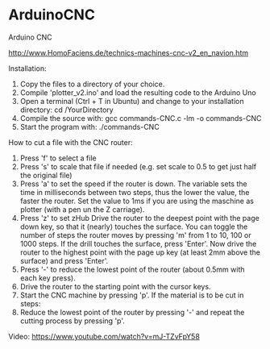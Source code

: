 # ArduinoCNC
Arduino CNC

http://www.HomoFaciens.de/technics-machines-cnc-v2_en_navion.htm

Installation:
1. Copy the files to a directory of your choice.
2. Compile 'plotter_v2.ino' and load the resulting code to the Arduino Uno
3. Open a terminal (Ctrl + T in Ubuntu) and change to your installation directory:
   cd /YourDirectory
4. Compile the source with:
   gcc commands-CNC.c -lm -o commands-CNC
5. Start the program with:
   ./commands-CNC
   

How to cut a file with the CNC router:

1. Press 'f' to select a file 
2. Press 's' to scale that file if needed (e.g. set scale to 0.5 to get just half the original file)
3. Press 'a' to set the speed if the router is down. The variable sets the time in milliseconds between two steps, thus the lower the value, the faster the router. Set the value to 1ms if you are using the maschine as plotter (with a pen un the Z carriage).
4. Press 'z' to set zHub
Drive the router to the deepest point with the page down key, so that it (nearly) touches the surface. You can toggle the number of steps the router moves by pressing 'm' from 1 to 10, 100 or 1000 steps. If the drill touches the surface, press 'Enter'.
Now drive the router to the highest point with the page up key (at least 2mm above the surface) and press 'Enter'.
5. Press '-' to reduce the lowest point of the router (about 0.5mm with each key press).
6. Drive the router to the starting point with the cursor keys.
7. Start the CNC machine by pressing 'p'.
If the material is to be cut in steps:
8. Reduce the lowest point of the router by pressing '-' and repeat the cutting process by pressing 'p'.

Video:
https://www.youtube.com/watch?v=mJ-TZvFpY58

